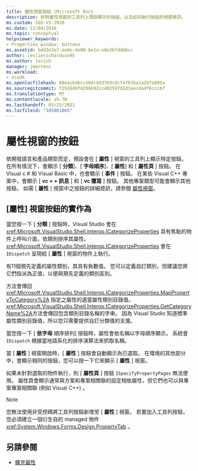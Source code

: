 ```yaml
---
title: 屬性視窗按鈕 |Microsoft Docs
description: 針對屬性視窗的工具列上預設顯示的按鈕，以及如何執行按鈕的相關資訊。
ms.custom: SEO-VS-2020
ms.date: 11/04/2016
ms.topic: conceptual
helpviewer_keywords:
- Properties window, buttons
ms.assetid: bdd2e3a7-ae6e-4e88-be1a-e0e3b7ddbbcc
author: leslierichardson95
ms.author: lerich
manager: jmartens
ms.workload:
- vssdk
ms.openlocfilehash: 88eacbdbcc50dc843769cdcf4701ba1a2bfe895a
ms.sourcegitcommit: f2916d8fd296b92cc402597d1d1eecda4f6cccbf
ms.translationtype: MT
ms.contentlocale: zh-TW
ms.lasthandoff: 03/25/2021
ms.locfileid: "105061065"
---
```

# <a name="properties-window-buttons"></a>屬性視窗的按鈕
依開發語言和產品類型而定，預設會在 [ **屬性** ] 視窗的工具列上顯示特定按鈕。 在所有情況下，會顯示 [ **分類**]、[ **字母順序**]、[ **屬性**] 和 [ **屬性頁** ] 按鈕。 在 Visual c # 和 Visual Basic 中，也會顯示 [ **事件** ] 按鈕。 在某些 Visual C++ 專案中，會顯示 [ **vc + + 訊息** ] 和 [ **vc 覆寫** ] 按鈕。 其他專案類型可能會顯示其他按鈕。 如需 [ **屬性** ] 視窗中之按鈕的詳細資訊，請參閱 [屬性視窗](../../ide/reference/properties-window.md)。

## <a name="implementation-of-properties-window-buttons"></a>[屬性] 視窗按鈕的實作為
 當您按一下 [ **分類** ] 按鈕時，Visual Studio 會在 <xref:Microsoft.VisualStudio.Shell.Interop.ICategorizeProperties> 具有焦點的物件上呼叫介面，依類別排序其屬性。 <xref:Microsoft.VisualStudio.Shell.Interop.ICategorizeProperties> 會在 `IDispatch` 呈現給 [ **屬性** ] 視窗的物件上執行。

 有11個預先定義的屬性類別，其具有負數值。 您可以定義自訂類別，但建議您將它們指派為正值，以便與預先定義的類別區別。

 方法會傳回 <xref:Microsoft.VisualStudio.Shell.Interop.ICategorizeProperties.MapPropertyToCategory%2A> 指定之屬性的適當屬性類別目錄值。 <xref:Microsoft.VisualStudio.Shell.Interop.ICategorizeProperties.GetCategoryName%2A>方法會傳回包含類別目錄名稱的字串。 因為 Visual Studio 知道標準屬性類別目錄值，所以您只需要提供自訂分類值的支援。

 當您按一下 [ **依字母** 順序排列] 按鈕時，屬性會依名稱以字母順序顯示。 系統會 `IDispatch` 根據當地語系化的排序演算法來抓取名稱。

 當 [ **屬性** ] 視窗開啟時，[ **屬性** ] 按鈕會自動顯示為已選取。 在環境的其他部分中，會顯示相同的按鈕，您可以按一下它來顯示 [ **屬性** ] 視窗。

 如果未針對選取的物件執行，則 [ **屬性頁** ] 按鈕 `ISpecifyPropertyPages` 無法使用。 屬性頁會顯示通常與方案和專案相關聯的設定相依屬性，但它們也可以與專案專案相關聯 (例如 Visual C++) 。

> [!NOTE]
> 您無法使用非受控碼將工具列按鈕新增至 [ **屬性** ] 視窗。 若要加入工具列按鈕，您必須建立一個衍生自的 managed 物件 <xref:System.Windows.Forms.Design.PropertyTab> 。

## <a name="see-also"></a>另請參閱
- [擴充屬性](../../extensibility/internals/extending-properties.md)
